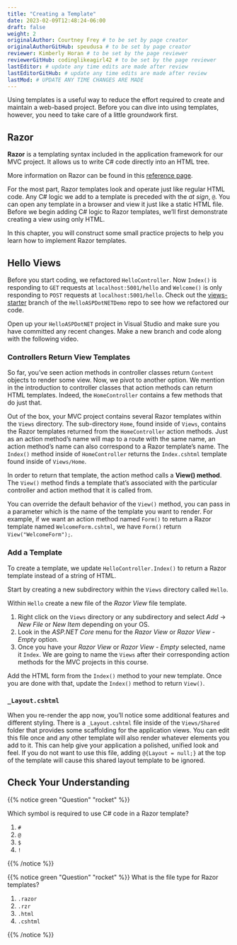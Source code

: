 ```yaml
---
title: "Creating a Template"
date: 2023-02-09T12:48:24-06:00
draft: false
weight: 2
originalAuthor: Courtney Frey # to be set by page creator
originalAuthorGitHub: speudusa # to be set by page creator
reviewer: Kimberly Horan # to be set by the page reviewer
reviewerGitHub: codinglikeagirl42 # to be set by the page reviewer
lastEditor: # update any time edits are made after review
lastEditorGitHub: # update any time edits are made after review
lastMod: # UPDATE ANY TIME CHANGES ARE MADE
---
```


Using templates is a useful way to reduce the effort required to create and maintain a web-based project. Before you can dive into using templates, however, you need to take care of a little groundwork first.

## Razor

**Razor** is a templating syntax included in the application framework for our MVC project. It allows us to write C# code directly into an HTML tree.

More information on Razor can be found in this [reference page](https://learn.microsoft.com/en-us/aspnet/core/mvc/views/razor?view=aspnetcore-6.0).

For the most part, Razor templates look and operate just like regular HTML code. Any C# logic we add to a template is preceded with the _at sign_, `@`. You can open any template in a browser and view it just like a static HTML file. Before we begin adding C# logic to Razor templates, we’ll first demonstrate creating a view using only HTML.

In this chapter, you will construct some small practice projects to help you learn how to implement Razor templates.

## Hello Views

Before you start coding, we refactored `HelloController`. Now `Index()` is responding to `GET` requests at `localhost:5001/hello` and `Welcome()` is only responding to `POST` requests at `localhost:5001/hello`. Check out the [views-starter](LINK) branch of the `HelloASPDotNETDemo` repo to see how we refactored our code.

Open up your `HelloASPDotNET` project in Visual Studio and make sure you have committed any recent changes. Make a new branch and code along with the following video.

<!-- Video for setting up a view was here
TODO: Possible Time Stamp Reference? -->

### Controllers Return View Templates

So far, you’ve seen action methods in controller classes return `Content` objects to render some view. Now, we pivot to another option. We mention in the introduction to controller classes that action methods can return HTML templates. Indeed, the `HomeController` contains a few methods that do just that.

Out of the box, your MVC project contains several Razor templates within the `Views` directory. The sub-directory `Home`, found inside of `Views`, contains the Razor templates returned from the `HomeController` action methods. Just as an action method’s name will map to a route with the same name, an action method’s name can also correspond to a Razor template’s name. The `Index()` method inside of `HomeController` returns the `Index.cshtml` template found inside of `Views/Home`.

In order to return that template, the action method calls a **View() method**. The `View()` method finds a template that’s associated with the particular controller and action method that it is called from.

You can override the default behavior of the `View()` method, you can pass in a parameter which is the name of the template you want to render. For example, if we want an action method named `Form()` to return a Razor template named `WelcomeForm.cshtml`, we have `Form()` return `View("WelcomeForm");`.


### Add a Template

To create a template, we update `HelloController.Index()` to return a Razor template instead of a string of HTML. 

Start by creating a new subdirectory within the `Views` directory called `Hello`.

Within `Hello` create a new file of the _Razor View_ file template.

1. Right click on the `Views` directory or any subdirectory and select _Add_ -> _New File_ or _New Item_ depending on your OS.
1. Look in the _ASP.NET Core_ menu for the _Razor View_ or _Razor View - Empty_ option.
1. Once you have your _Razor View_ or _Razor View - Empty_ selected, name it `Index`.  We are going to name the `Views` after their corresponding action methods for the MVC projects in this course.

Add the HTML form from the `Index()` method to your new template. Once you are done with that, update the `Index()` method to return `View()`.

### `_Layout.cshtml`

When you re-render the app now, you’ll notice some additional features and different styling. There is a `_Layout.cshtml` file inside of the `Views/Shared` folder that provides some scaffolding for the application views. You can edit this file once and any other template will also render whatever elements you add to it. This can help give your application a polished, unified look and feel. If you do not want to use this file, adding `@{Layout = null;}` at the top of the template will cause this shared layout template to be ignored.

## Check Your Understanding

{{% notice green  "Question" "rocket" %}} 

Which symbol is required to use C# code in a Razor template?

   1. `#`
   1. `@`
   1. `$`
   1. `!` 

<!-- ans: @    -->
{{% /notice %}}


{{% notice green  "Question" "rocket" %}} 
What is the file type for Razor templates?

1. `.razor`
1. `.rzr`
1. `.html`
1. `.cshtml`

<!-- ans: '.cshtml' -->
{{% /notice %}}
